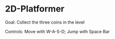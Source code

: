 # 2D-Platformer

Goal: Collect the three coins in the level

Controls: Move with W-A-S-D; Jump with Space Bar
